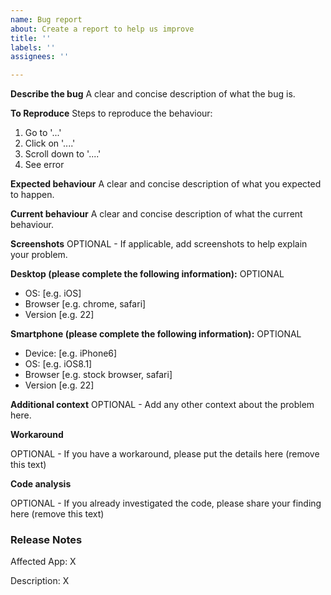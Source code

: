 ```yaml
---
name: Bug report
about: Create a report to help us improve
title: ''
labels: ''
assignees: ''

---
```


**Describe the bug**
A clear and concise description of what the bug is.

**To Reproduce**
Steps to reproduce the behaviour:

1.  Go to '...'
2.  Click on '....'
3.  Scroll down to '....'
4.  See error

**Expected behaviour**
A clear and concise description of what you expected to happen.

**Current behaviour**
A clear and concise description of what the current behaviour.

**Screenshots**
OPTIONAL - If applicable, add screenshots to help explain your problem.

**Desktop (please complete the following information):**
OPTIONAL

- OS: [e.g. iOS]
- Browser [e.g. chrome, safari]
- Version [e.g. 22]

**Smartphone (please complete the following information):**
OPTIONAL

- Device: [e.g. iPhone6]
- OS: [e.g. iOS8.1]
- Browser [e.g. stock browser, safari]
- Version [e.g. 22]

**Additional context**
OPTIONAL - Add any other context about the problem here.

**Workaround**

OPTIONAL - If you have a workaround, please put the details here (remove this text)

**Code analysis**

OPTIONAL - If you already investigated the code, please share your finding here (remove this text)

### Release Notes

Affected App: X

Description: X
<end release notes>